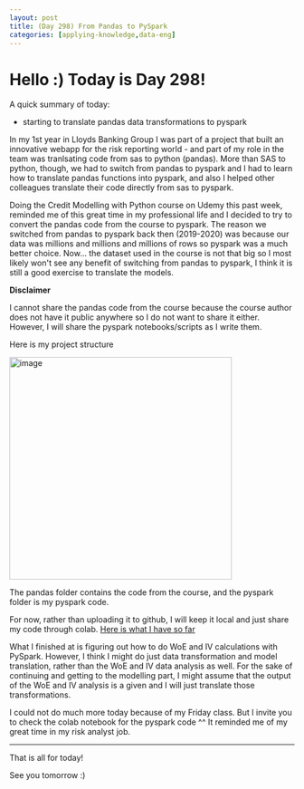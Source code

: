 ```yaml
---
layout: post
title: (Day 298) From Pandas to PySpark
categories: [applying-knowledge,data-eng]
---
```


# Hello :) Today is Day 298!
A quick summary of today:
* starting to translate pandas data transformations to pyspark

In my 1st year in Lloyds Banking Group I was part of a project that built an innovative webapp for the risk reporting world - and part of my role in the team was tranlsating code from sas to python (pandas). More than SAS to python, though, we had to switch from pandas to pyspark and I had to learn how to translate pandas functions into pyspark, and also I helped other colleagues translate their code directly from sas to pyspark.

Doing the Credit Modelling with Python course on Udemy this past week, reminded me of this great time in my professional life and I decided to try to convert the pandas code from the course to pyspark. The reason we switched from pandas to pyspark back then (2019-2020) was because our data was millions and millions and millions of rows so pyspark was a much better choice. Now... the dataset used in the course is not that big so I most likely won't see any benefit of switching from pandas to pyspark, I think it is still a good exercise to translate the models. 

**Disclaimer**

I cannot share the pandas code from the course because the course author does not have it public anywhere so I do not want to share it either. However, I will share the pyspark notebooks/scripts as I write them.

Here is my project structure

<img width="393" alt="image" src="https://github.com/user-attachments/assets/5d1a45f0-a47f-4f7b-862b-2fe1434bb6b7">

The pandas folder contains the code from the course, and the pyspark folder is my pyspark code.

For now, rather than uploading it to github, I will keep it local and just share my code through colab. [Here is what I have so far](https://colab.research.google.com/drive/1rz3ySHhE1lV5vAqIjE95l6HtqPNiylTa?usp=sharing)

What I finished at is figuring out how to do WoE and IV calculations with PySpark. However, I think I might do just data transformation and model translation, rather than the WoE and IV data analysis as well. For the sake of continuing and getting to the modelling part, I might assume that the output of the WoE and IV analysis is a given and I will just translate those transformations.

I could not do much more today because of my Friday class. But I invite you to check the colab notebook for the pyspark code ^^ It reminded me of my great time in my risk analyst job. 

---

That is all for today!

See you tomorrow :)

